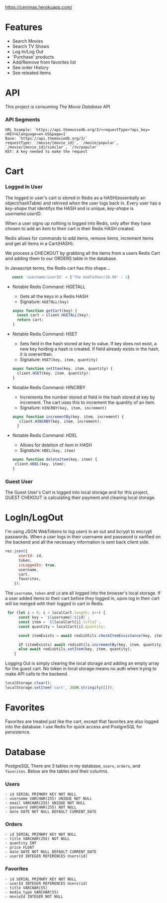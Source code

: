 https://cenimas.herokuapp.com/

# Features
  - Search Movies
  - Search TV Shows
  - Log In/Log Out
  - 'Purchase' products
  - Add/Remove from favorites list
  - See order History
  - See releated items

# API

This project is consuming *The Movie Database* API

### API Segments
    URL Example: `https://api.themoviedb.org/3/<requestType>?api_key=<KEY>&language=en-US&page=1`
    Base: `https://api.themoviedb.org/3/`
    requestType: `/movie/{movie_id}`, `/movie/popular`, `/movie/{movie_id}/similar`, `/tv/popular`
    KEY: A key needed to make the request

# Cart
### Logged In User

The logged in user's cart is stored in Redis as a HASH(essentially an object/hashTable) and retrived when the user logs back in. Every user has a *key-shape* that identifys the HASH and is unique, *key-shape* is *username:userID*. 

When a user signs up nothing is logged into Redis, only after they have chosen to add an item to their cart is their Redis HASH created.

Redis allows for commands to add items, remove items, increment items and get all items in a Cart(HASH).

We process a CHECKOUT by grabbing all the items from a users Redis Cart and adding them to our ORDERS table in the database. 

In Javascript terms, the Redis cart has this shape...
``` javascript
   const 'username:userID' = {'The Godfather/19.99' : 2}

```


- Notable Redis Command: HGETALL
  - Gets all the keys in a Redis HASH
  - Signature: `HGETALL(key)`
  ``` javascript
  async function getCart(key) {
    const cart = client.HGETALL(key);
    return cart;
  }  
  ```
  
- Notable Redis Command: HSET
  - Sets field in the hash stored at key to value. If key does not exist, a new key holding a hash is created. If field already exists in the       hash, it is overwritten.
  - Signature: `HSET(key, item, quantity)`
  ``` javascript
  async function setItem(key, item, quantity) {
    client.HSET(key, item, quantity);
  }
  ```

- Notable Redis Command: HINCRBY
  - Increments the number stored at field in the hash stored at key by increment. The cart uses this to increment the quantity of an item. 
  - Signature: `HINCRBY(key, item, increment)`
  ``` javascript
  async function incrementBy(key, item, increment) {
     client.HINCRBY(key, item, increment);
    }
  ```
  
- Notable Redis Command: HDEL
  - Allows for deletion of item in HASH
  - Signature: `HDEL(key, item)`
  ``` javascript
  async function deleteItem(key, item) {
   client.HDEL(key, item);
  } 
  ```


### Guest User
The Guest User's Cart is logged into local storage and for this project, GUEST CHEKOUT is calculating their payment and clearing local storage.


# LogIn/LogOut
I'm using JSON WebTokens to log users in an out and bcrypt to encrypt passwords. When a user logs in their username and password is varified on the backend and all the necessary information is sent back client side. 
``` javascript
res.json({
      userId: id,
      token,
      isLoggedIn: true,
      username,
      cart,
      favorites,
    });
```

The `username`, `token` and `id` are all logged into the browser's local storage.
If a user added items to their cart before they logged in, upon log in their cart will be merged with their logged in cart in Redis.
``` javascript
 for (let i = 0; i < localCart.length; i++) {
      const key = `${username}:${id}`;
      const item = `${localCart[i].title}`;
      const quantity = localCart[i].quantity;

      const itemExists = await redisUtils.checkItemExsistance(key, item);

      if (itemExists) await redisUtils.incrementBy(key, item, quantity);
      else await redisUtils.setItem(key, item, quantity);
    }
```

Logging Out is simply clearing the local storage and adding an empty array for the guest cart. No token in local storage means no auth when trying to make API calls to the backend.
``` javascript
localStorage.clear();
localStorage.setItem('cart', JSON.stringify([]));
```

# Favorites
Favorites are treated just like the cart, except that favorites are also logged into the database. I use Redis for quick access and PostgreSQL for persistence. 

# Database
PostgreSQL
There are 3 tables in my database, `users`, `orders`, and `favorites`. Below are the tables and their columns.

### Users
    - id SERIAL PRIMARY KEY NOT NULL
    - username VARCHAR(255) UNIQUE NOT NULL
    - email VARCHAR(255) UNIQUE NOT NULL
    - password VARCHAR(255) NOT NULL
    - date DATE NOT NULL DEFAULT CURRENT_DATE 
    
### Orders
    - id SERIAL PRIMARY KEY NOT NULL
    - title VARCHAR(255) NOT NULL
    - quantity INT
    - price FLOAT
    - date DATE NOT NULL DEFAULT CURRENT_DATE
    - userId INTEGER REFERENCES Users(id)
    
### Favorites
    - id SERIAL PRIMARY KEY NOT NULL
    - userId INTEGER REFERENCES Users(id)
    - title VARCHAR(55)
    - media_type VARCHAR(55)
    - movieId INTEGER NOT NULL	
    

